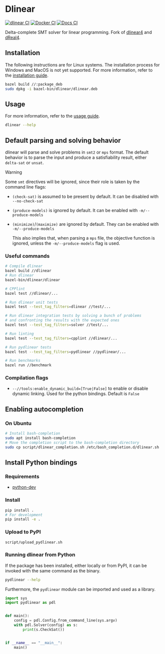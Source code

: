 # Dlinear

[![dlinear CI](https://github.com/TendTo/dlinear/actions/workflows/dlinear.yml/badge.svg)](https://github.com/TendTo/dlinear/actions/workflows/dlinear.yml)
[![Docker CI](https://github.com/TendTo/dlinear/actions/workflows/docker.yml/badge.svg)](https://github.com/TendTo/dlinear/actions/workflows/docker.yml)
[![Docs CI](https://github.com/TendTo/dlinear/actions/workflows/docs.yml/badge.svg)](https://tendto.github.io/dlinear/)

Delta-complete SMT solver for linear programming.
Fork of [dlinear4](https://github.com/martinjos/dlinear4) and [dReal4](https://github.com/dreal/dreal4).

## Installation

The following instructions are for Linux systems. The installation process for Windows and MacOS is not yet supported.
For more information, refer to the [installation guide](https://tendto.github.io/dlinear/md_docs_Installation).

```bash
bazel build //:package_deb
sudo dpkg -i bazel-bin/dlinear/dlinear.deb
```

## Usage

For more information, refer to the [usage guide](https://tendto.github.io/dlinear/md_docs_Usage).

```bash
dlinear --help
```

## Default parsing and solving behavior

dlinear will parse and solve problems in `smt2` or `mps` format.
The default behavior is to parse the input and produce a satisfiability result, either `delta-sat` or `unsat`.

> [!warning]  
> Some `smt` directives will be ignored, since their role is taken by the command line flags:
>
> - `(check-sat)` is assumed to be present by default. It can be disabled with `--no-check-sat`
> - `(produce-models)` is ignored by default. It can be enabled with `-m/--produce-models`
> - `(minimize)`/`(maximize)` are ignored by default. They can be enabled with `-m/--produce-models`
>
>   This also implies that, when parsing a `mps` file, the objective function is ignored, unless the `-m/--produce-models` flag is used.

### Useful commands

```bash
# Compile dlinear
bazel build //dlinear
# Run dlinear
bazel-bin/dlinear/dlinear
```

```bash
# CPPlint
bazel test //dlinear/...
```

```bash
# Run dlinear unit tests
bazel test --test_tag_filters=dlinear //test/...
```

```bash
# Run dlinear integration tests by solving a bunch of problems
# and confronting the results with the expected ones
bazel test --test_tag_filters=solver //test/...
```

```bash
# Run linting
bazel test --test_tag_filters=cpplint //dlinear/...
```

```bash
# Run pydlinear tests
bazel test --test_tag_filters=pydlinear //pydlinear/...
```

```bash
# Run benchmarks
bazel run //benchmark
```

### Compilation flags

- `--//tools:enable_dynamic_build=[True|False]` to enable or disable dynamic linking. Used for the python bindings. Default is `False`

## Enabling autocompletion

### On Ubuntu

```bash
# Install bash-completion
sudo apt install bash-completion
# Move the completion script to the bash-completion directory
sudo cp script/dlinear_completion.sh /etc/bash_completion.d/dlinear.sh
```

## Install Python bindings

### Requirements

- [python-dev](https://packages.ubuntu.com/bionic/python-dev)

### Install

```bash
pip install .
# For development
pip install -e .
```

### Upload to PyPI

```bash
script/upload_pydlinear.sh
```

### Running dlinear from Python

If the package has been installed, either locally or from PyPI, it can be invoked with the same command as the binary.

```bash
pydlinear --help
```

Furthermore, the `pydlinear` module can be imported and used as a library.

```python
import sys
import pydlinear as pdl


def main():
    config = pdl.Config.from_command_line(sys.argv)
    with pdl.Solver(config) as s:
        print(s.CheckSat())


if __name__ == "__main__":
    main()

```
